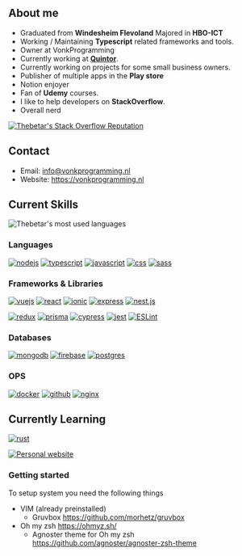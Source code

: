 ## About me

-   Graduated from **Windesheim Flevoland** Majored in **HBO-ICT**
-   Working / Maintaining **Typescript** related frameworks and tools.
-   Owner at VonkProgramming
-   Currently working at [**Quintor**](https://quintor.nl/).
-   Currently working on projects for some small business owners.
-   Publisher of multiple apps in the **Play store**
-   Notion enjoyer
-   Fan of **Udemy** courses.
-   I like to help developers on **StackOverflow**.
-   Overall nerd

[![Thebetar's Stack Overflow Reputation](https://img.shields.io/stackexchange/stackoverflow/r/10104786?color=orange&label=reputation&logo=stackoverflow&style=for-the-badge)](https://stackoverflow.com/users/10104786 "Thebetar's Stack Overflow Reputation")

## Contact

-   Email: info@vonkprogramming.nl
-   Website: https://vonkprogramming.nl

## Current Skills

![Thebetar's most used languages](https://github-readme-stats.vercel.app/api/top-langs?username=thebetar&show_icons=true&locale=en&layout=compact&theme=chartreuse-dark)

### Languages

[![nodejs](https://img.shields.io/badge/Node.js-43853D?style=for-the-badge&logo=node.js&logoColor=white)](https://nodejs.org/en)
[![typescript](https://img.shields.io/badge/TypeScript-007ACC?style=for-the-badge&logo=typescript&logoColor=white)](https://www.typescriptlang.org)
[![javascript](https://img.shields.io/badge/javascript-%23323330.svg?style=for-the-badge&logo=javascript&logoColor=%23F7DF1E)](https://www.ecma-international.org)
[![css](https://img.shields.io/badge/css3-%231572B6.svg?style=for-the-badge&logo=css3&logoColor=white)](https://www.w3.org/Style/CSS/Overview.en.html)
[![sass](https://img.shields.io/badge/Sass-CC6699?style=for-the-badge&logo=sass&logoColor=white)](https://sass-lang.com)

### Frameworks & Libraries

[![vuejs](https://img.shields.io/badge/Vue.js-35495E?style=for-the-badge&logo=vue.js&logoColor=4FC08D)](https://vuejs.org)
[![react](https://img.shields.io/badge/React-20232A?style=for-the-badge&logo=react&logoColor=61DAFB)](https://reactjs.org)
[![ionic](https://img.shields.io/badge/Ionic-%233880FF.svg?style=for-the-badge&logo=Ionic&logoColor=white)](https://ionicframework.com)
[![express](https://img.shields.io/badge/Express.js-404D59?style=for-the-badge)](https://expressjs.com)
[![nest.js](https://img.shields.io/badge/nestjs-%23E0234E.svg?style=for-the-badge&logo=nestjs&logoColor=white)](https://nestjs.com)

[![redux](https://img.shields.io/badge/Redux-593D88?style=for-the-badge&logo=redux&logoColor=white)](https://https://redux.js.org)
[![prisma](https://img.shields.io/badge/Prisma-3982CE?style=for-the-badge&logo=Prisma&logoColor=white)](https://www.prisma.io)
[![cypress](https://img.shields.io/badge/-cypress-%23E5E5E5?style=for-the-badge&logo=cypress&logoColor=058a5e)](https://www.cypress.io)
[![jest](https://img.shields.io/badge/Jest-323330?style=for-the-badge&logo=Jest&logoColor=white)](https://jestjs.io)
[![ESLint](https://img.shields.io/badge/ESLint-4B3263?style=for-the-badge&logo=eslint&logoColor=white)](https://eslint.org)

### Databases

[![mongodb](https://img.shields.io/badge/MongoDB-4EA94B?style=for-the-badge&logo=mongodb&logoColor=white)](https://www.mongodb.com)
[![firebase](https://img.shields.io/badge/Firebase-039BE5?style=for-the-badge&logo=Firebase&logoColor=white)](https://firebase.google.com)
[![postgres](https://img.shields.io/badge/postgres-%23316192.svg?style=for-the-badge&logo=postgresql&logoColor=white)](https://www.postgresql.org)

### OPS

[![docker](https://img.shields.io/badge/docker-%230db7ed.svg?style=for-the-badge&logo=docker&logoColor=white)](https://www.docker.com)
[![github](https://img.shields.io/badge/github-%23121011.svg?style=for-the-badge&logo=github&logoColor=white)](https://github.com)
[![nginx](https://img.shields.io/badge/nginx-%23009639.svg?style=for-the-badge&logo=nginx&logoColor=white)](https://nginx.org)

## Currently Learning

[![rust](https://img.shields.io/badge/Rust-000000?style=for-the-badge&logo=rust&logoColor=white)](https://www.rust-lang.org)

[![Personal website](https://github-readme-stats.vercel.app/api/pin/?username=thebetar&repo=vonkprogramming)](https://github.com/thebetar/vonkprogramming)

### Getting started

To setup system you need the following things

-   VIM (already preinstalled)
    -   Gruvbox https://github.com/morhetz/gruvbox
-   Oh my zsh https://ohmyz.sh/
    -   Agnoster theme for Oh my zsh https://github.com/agnoster/agnoster-zsh-theme
